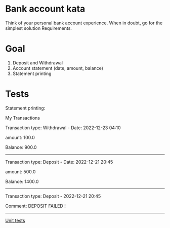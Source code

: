 Bank account kata
=================

Think of your personal bank account experience. When in doubt, go for the simplest solution Requirements.

Goal
=================
1. Deposit and Withdrawal
2. Account statement (date, amount, balance)
3. Statement printing


Tests
=================

Statement printing: 

My Transactions

Transaction type: Withdrawal -  Date: 2022-12-23 04:10

amount: 100.0

Balance: 900.0

********************************************************************** 
Transaction type: Deposit -  Date: 2022-12-21 20:45

amount: 500.0

Balance: 1400.0

********************************************************************** 
Transaction type: Deposit - 2022-12-21 20:45

Comment: DEPOSIT FAILED !

********************************************************************** 

[Unit tests](https://github.com/YasserTahri/KATA_BANK_SYSTEM/blob/master/src/test/java/OperationsTest.java)

